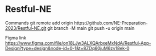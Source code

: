 # Restful-NE

Commands
git remote add origin https://github.com/NE-Preparation-2023/Restful-NE.git
git branch -M main
git push -u origin main

Figma link
https://www.figma.com/file/on18LJw3ALXQArbxeMxNdA/Restful-App-Design?type=design&node-id=0-1&t=8ZDq60juM6zv18ek-0
